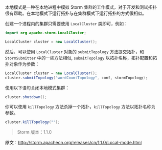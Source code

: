 
本地模式是一种在本地进程中模拟 Storm 集群的工作模式，对于开发和测试拓扑很有帮助。在本地模式下运行拓扑与在集群模式下运行拓扑的方式很相似。

创建一个进程内的集群只需要使用 `LocalCluster` 类即可，例如：
```java
import org.apache.storm.LocalCluster;

LocalCluster cluster = new LocalCluster();
```

然后，可以使用 `LocalCluster` 对象的 `submitTopology` 方法提交拓扑，和 `StormSubmitter` 中的一些方法相似, `submitTopology` 以拓扑名称，拓扑配置和拓扑对象作为参数：
```java
LocalCluster cluster = new LocalCluster();
cluster.submitTopology("wordCountTopology", conf, stormTopology);
```

使用以下语句关闭本地模式集群：
```java
cluster.shutdown();
```

你可以使用 `killTopology` 方法杀掉一个拓扑，`killTopology` 方法以拓扑名称为参数。
```java
cluster.killTopology("");
```

> Storm 版本：1.1.0

原文：http://storm.apachecn.org/releases/cn/1.1.0/Local-mode.html
